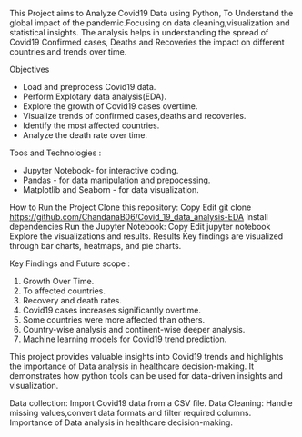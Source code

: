 This Project aims to Analyze Covid19 Data using Python, To Understand the global impact of the pandemic.Focusing on data cleaning,visualization and statistical insights.
The analysis helps in understanding the spread of Covid19 Confirmed cases, Deaths and Recoveries the impact on different countries and trends over time.

Objectives
* Load and preprocess Covid19 data.
* Perform Explotary data analysis(EDA).
* Explore the growth of Covid19 cases overtime.
* Visualize trends of confirmed cases,deaths and recoveries.
* Identify the most affected countries.
* Analyze the death rate over time.

Toos and Technologies :
* Jupyter Notebook- for interactive coding.
* Pandas - for data manipulation and prepocessing.
* Matplotlib and Seaborn - for data visualization.
  
How to Run the Project
Clone this repository:
Copy Edit git clone https://github.com/ChandanaB06/Covid_19_data_analysis-EDA 
Install dependencies
Run the Jupyter Notebook: Copy Edit jupyter notebook Explore the visualizations and results. Results Key findings are visualized through bar charts, heatmaps, and pie charts.

Key Findings and Future scope :
1. Growth Over Time.
2. To affected countries.
3. Recovery and death rates.
4. Covid19 cases increases significantly overtime.
5. Some countries were more affected than others.
6. Country-wise analysis and continent-wise deeper analysis.
7. Machine learning models for Covid19 trend prediction.

This project provides valuable insights into Covid19 trends and highlights the importance of Data analysis in healthcare decision-making.
It demonstrates how python tools can be used for data-driven insights and visualization.

Data collection: Import Covid19 data from a CSV file.
Data Cleaning: Handle missing values,convert data formats and filter required columns.
Importance of Data analysis in healthcare decision-making.



